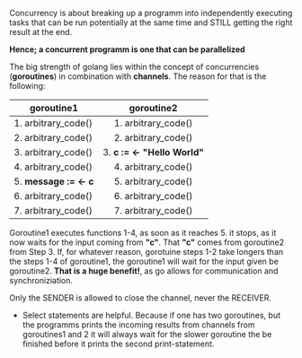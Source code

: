 Concurrency is about breaking up a programm into independently executing tasks that can be run potentially at the same time and STILL getting the right result at the end.

**Hence; a concurrent programm is one that can be parallelized**

The big strength of golang lies within the concept of concurrencies (**goroutines**) in combination with **channels**. The reason for that is the following:


| goroutine1 | goroutine2|
| ------------- |:-------------:| 
| 1. arbitrary_code()| 1. arbitrary_code()| 
| 2. arbitrary_code()| 2. arbitrary_code()| 
| 3. arbitrary_code()| 3. **c := <- "Hello World"** | 
| 4. arbitrary_code()| 4. arbitrary_code()| 
| 5. **message := <- c** | 5. arbitrary_code()| 
| 6. arbitrary_code()| 6. arbitrary_code()| 
| 7. arbitrary_code()| 7. arbitrary_code()| 


Goroutine1 executes functions 1-4, as soon as it reaches 5. it stops, as it now waits for the input coming from **"c"**. That **"c"** comes from goroutine2 from Step 3.
If, for whatever reason, gorotuine steps 1-2 take longers than the steps 1-4 of goroutine1, the goroutine1 will wait for the input given be goroutine2.
**That is a huge benefit!**, as go allows for communication and synchroniziation.

Only the SENDER is allowed to close the channel, never the RECEIVER. 

- Select statements are helpful. Because if one has two goroutines, but the programms prints the incoming results from channels from goroutines1 and 2 it will always wait for the slower goroutine the be finished before it prints the second print-statement.
